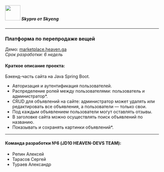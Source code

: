 ##### <img src="http://jd01.edu.repin.ga/school/student/2/avatar/preview" width="50" height="50"/> Skypro от Skyeng
***


###  Платформа по перепродаже вещей
Демо: [marketplace.heaven.ga](marketplace.heaven.ga)  
_Срок разработки: 6 недель_

#### Краткое описание проекта:
Бэкенд-часть сайта на Java Spring Boot.

- Авторизация и аутентификация пользователей.
- Распределение ролей между пользователями: пользователь и администратор*.
- CRUD для объявлений на сайте: администратор может удалять или редактировать все объявления, а пользователи — только свои.
- Под каждым объявлением пользователи могут оставлять отзывы.
- В заголовке сайта можно осуществлять поиск объявлений по названию.
- Показывать и сохранять картинки объявлений*.

***

#### Команда разработки №6 (JD10 HEAVEN-DEVS TEAM):
- Репин Алексей
- Тарасов Сергей
- Тураев Александр
